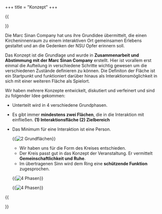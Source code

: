 +++
title = "Konzept"
+++

{{<section title="Konzept">}}

Die Marc Sinan Company hat uns ihre Grundidee übermittelt, die einen Kircheninnenraum zu einem interaktiven Ort gemeinsamen Erlebens gestaltet und an die Gedenken der NSU Opfer erinnern soll.

Das Konzept ist die Grundlage und wurde in **Zusammenarbeit und Abstimmung mit der Marc Sinan Company** erstellt. Hier ist vorallem erst einmal die Aufteilung in verschiedene Schritte wichtig gewesen um die verschiedenen Zustände definieren zu können. Die Definiton der Fläche ist ein Startpunkt und funktioniert darüber hinaus als Interaktionsmöglichkeit in sich mit einer weiteren Fläche als Spielort.

Wir haben mehrere Konzepte entwickelt, diskutiert und verfeinert und sind zu folgender Idee gekommen:

- Unterteilt wird in 4 verschiedene Grundphasen.
- Es gibt immer **mindestens zwei Flächen**, die in die Interaktion mit einfließen.
  **(1) Interaktionsfläche (2) Zielbereich**
- Das Minimum für eine Interaktion ist eine Person.

  {{<image src="man_konzept_1.png" alt="2 Grundflächen" caption="" >}}

  - Wir haben uns für die Form des Kreises entschieden.
  - Der Kreis passt gut in das Konzept der Veranstaltung. Er vermittelt **Gemeinschaftlichkeit und Ruhe**.
  - Im übertragenen Sinn wird dem Ring eine **schützende Funktion** zugesprochen.

  {{<image src="man_konzept_3.png" alt="4 Phasen" caption="" >}}

  {{<image src="man_konzept_2.png" alt="4 Phasen" caption="" >}}

{{</section>}}
